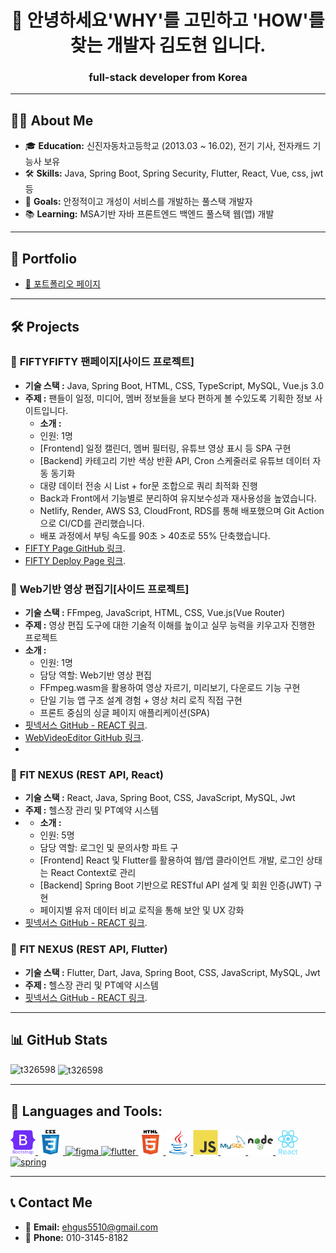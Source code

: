 <h1 align="center"> 👋 안녕하세요'WHY'를 고민하고 'HOW'를 찾는 개발자 김도현 입니다.</h1>
<h3 align="center">full-stack developer from Korea</h3>

---

## 👨‍💻 **About Me**  
- 🎓 **Education:** 신진자동차고등학교 (2013.03 ~ 16.02), 전기 기사, 전자캐드 기능사 보유
- 🛠️ **Skills:** Java, Spring Boot, Spring Security, Flutter, React, Vue, css, jwt 등  
- 🎯 **Goals:** 안정적이고 개성이 서비스를 개발하는 풀스택 개발자  
- 📚 **Learning:** MSA기반 자바 프론트엔드 백엔드 풀스택 웹(앱) 개발


---

## 📂 **Portfolio**  
- [📝 포트폴리오 페이지](https://dhprofile.netlify.app/)  

---

## 🛠️ **Projects**  

### 📌 **FIFTYFIFTY 팬페이지[사이드 프로젝트]**  
- **기술 스택 :** Java, Spring Boot, HTML, CSS, TypeScript, MySQL, Vue.js 3.0 
- **주제 :** 팬들이 일정, 미디어, 멤버 정보들을 보다 편하게 볼 수있도록 기획한 정보 사이트입니다.
  - **소개 :**
  - 인원: 1명
  - [Frontend] 일정 캘린더, 멤버 필터링, 유튜브 영상 표시 등 SPA 구현
  - [Backend] 카테고리 기반 색상 반환 API, Cron 스케줄러로 유튜브 데이터 자동 동기화
  - 대량 데이터 전송 시 List + for문 조합으로 쿼리 최적화 진행
  - Back과 Front에서 기능별로 분리하여 유지보수성과 재사용성을 높였습니다.
  - Netlify, Render, AWS S3, CloudFront, RDS를 통해 배포했으며 Git Action으로 CI/CD를 관리했습니다.
  - 배포 과정에서 부팅 속도를 90초 > 40초로 55% 단축했습니다.
- [FIFTY Page GitHub 링크](https://github.com/t326598/fiftyfiftypage.git).
- [FIFTY Deploy Page 링크](https://fiftypage.netlify.app/).

### 📌 **Web기반 영상 편집기[사이드 프로젝트]**  
- **기술 스택 :** FFmpeg, JavaScript, HTML, CSS, Vue.js(Vue Router)
- **주제 :** 영상 편집 도구에 대한 기술적 이해를 높이고 실무 능력을 키우고자 진행한 프로젝트
- **소개 :**
  - 인원: 1명
  - 담당 역할: Web기반 영상 편집
  - FFmpeg.wasm을 활용하여 영상 자르기, 미리보기, 다운로드 기능 구현
  - 단일 기능 앱 구조 설계 경험 + 영상 처리 로직 직접 구현
  - 프론트 중심의 싱글 페이지 애플리케이션(SPA)
- [핏넥서스 GitHub - REACT 링크](https://github.com/t326598/MSA9_GYM_REST).
- [WebVideoEditor GitHub 링크](https://github.com/t326598/WebVideoEditor.git).
- 
### 📌 **FIT NEXUS (REST API, React)**
- **기술 스택 :** React, Java, Spring Boot, CSS, JavaScript, MySQL, Jwt
- **주제 :** 헬스장 관리 및 PT예약 시스템
- - **소개 :**
  - 인원: 5명
  - 담당 역할: 로그인 및 문의사항 파트 구
  - [Frontend] React 및 Flutter를 활용하여 웹/앱 클라이언트 개발, 로그인 상태는 React Context로 관리
  - [Backend] Spring Boot 기반으로 RESTful API 설계 및 회원 인증(JWT) 구현
  - 페이지별 유저 데이터 비교 로직을 통해 보안 및 UX 강화
- [핏넥서스 GitHub - REACT 링크](https://github.com/t326598/MSA9_GYM_REST).

### 📌 **FIT NEXUS (REST API, Flutter)**
- **기술 스택 :** Flutter, Dart, Java, Spring Boot, CSS, JavaScript, MySQL, Jwt
- **주제 :** 헬스장 관리 및 PT예약 시스템
- [핏넥서스 GitHub - REACT 링크](https://github.com/t326598/MSA9_GYM_FLUTTER).

---
## 📊 **GitHub Stats**  

<p><img align="left" src="https://github-readme-stats.vercel.app/api/top-langs?username=t326598&show_icons=true&locale=en&layout=compact" alt="t326598" /></p>
<p>&nbsp;<img align="center" src="https://github-readme-stats.vercel.app/api?username=t326598&show_icons=true&locale=en" alt="t326598" /></p>

---


## 🚀 **Languages and Tools:**  
<p align="left"> 
  <a href="https://getbootstrap.com" target="_blank" rel="noreferrer"> <img src="https://raw.githubusercontent.com/devicons/devicon/master/icons/bootstrap/bootstrap-plain-wordmark.svg" alt="bootstrap" width="40" height="40"/> </a> 
  <a href="https://www.w3schools.com/css/" target="_blank" rel="noreferrer"> <img src="https://raw.githubusercontent.com/devicons/devicon/master/icons/css3/css3-original-wordmark.svg" alt="css3" width="40" height="40"/> </a> 
  <a href="https://www.figma.com/" target="_blank" rel="noreferrer"> <img src="https://www.vectorlogo.zone/logos/figma/figma-icon.svg" alt="figma" width="40" height="40"/> </a> 
  <a href="https://flutter.dev" target="_blank" rel="noreferrer"> <img src="https://www.vectorlogo.zone/logos/flutterio/flutterio-icon.svg" alt="flutter" width="40" height="40"/> </a> 
  <a href="https://www.w3.org/html/" target="_blank" rel="noreferrer"> <img src="https://raw.githubusercontent.com/devicons/devicon/master/icons/html5/html5-original-wordmark.svg" alt="html5" width="40" height="40"/> </a> 
  <a href="https://www.java.com" target="_blank" rel="noreferrer"> <img src="https://raw.githubusercontent.com/devicons/devicon/master/icons/java/java-original.svg" alt="java" width="40" height="40"/> </a> 
  <a href="https://developer.mozilla.org/en-US/docs/Web/JavaScript" target="_blank" rel="noreferrer"> <img src="https://raw.githubusercontent.com/devicons/devicon/master/icons/javascript/javascript-original.svg" alt="javascript" width="40" height="40"/> </a> 
  <a href="https://www.mysql.com/" target="_blank" rel="noreferrer"> <img src="https://raw.githubusercontent.com/devicons/devicon/master/icons/mysql/mysql-original-wordmark.svg" alt="mysql" width="40" height="40"/> </a> 
  <a href="https://nodejs.org" target="_blank" rel="noreferrer"> <img src="https://raw.githubusercontent.com/devicons/devicon/master/icons/nodejs/nodejs-original-wordmark.svg" alt="nodejs" width="40" height="40"/> </a> 
  <a href="https://reactjs.org/" target="_blank" rel="noreferrer"> <img src="https://raw.githubusercontent.com/devicons/devicon/master/icons/react/react-original-wordmark.svg" alt="react" width="40" height="40"/> </a> 
  <a href="https://spring.io/" target="_blank" rel="noreferrer"> <img src="https://www.vectorlogo.zone/logos/springio/springio-icon.svg" alt="spring" width="40" height="40"/> </a> 
</p>

---




## 📞 **Contact Me**  

- 📧 **Email:** [ehgus5510@gmail.com](mailto:ehgus5510@gmail.com)  
- 📱 **Phone:** 010-3145-8182  



